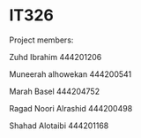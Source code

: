 # IT326

Project members: 

Zuhd Ibrahim 444201206

Muneerah alhowekan 444200541

Marah Basel 444204752

Ragad Noori Alrashid 444200498

Shahad Alotaibi 444201168
